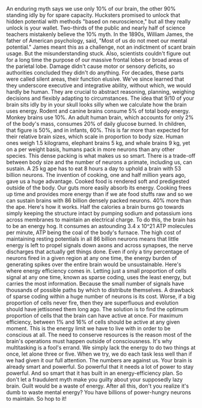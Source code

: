 
An enduring myth says we use
only 10% of our brain,
the other 90% standing idly by
for spare capacity.
Hucksters promised to unlock
that hidden potential
with methods &quot;based on neuroscience,&quot;
but all they really unlock is your wallet.
Two-thirds of the public
and nearly half of science teachers
mistakenly believe the 10% myth.
In the 1890s, William James,
the father of American psychology, said,
&quot;Most of us do not meet
our mental potential.&quot;
James meant this as a challenge,
not an indictment of scant brain usage.
But the misunderstanding stuck.
Also, scientists couldn&#39;t
figure out for a long time
the purpose of our massive frontal lobes
or broad areas of the parietal lobe.
Damage didn&#39;t cause motor
or sensory deficits,
so authorities concluded
they didn&#39;t do anything.
For decades, these parts
were called silent areas,
their function elusive.
We&#39;ve since learned that they underscore
executive and integrative ability,
without which, we would hardly be human.
They are crucial to abstract reasoning,
planning, weighing decisions
and flexibly adapting to circumstances.
The idea that 9/10 of your brain
sits idly by in your skull
looks silly when we calculate
how the brain uses energy.
Rodent and canine brains
consume 5% of total body energy.
Monkey brains use 10%.
An adult human brain,
which accounts for only 2%
of the body&#39;s mass,
consumes 20% of daily glucose burned.
In children, that figure is 50%,
and in infants, 60%.
This is far more than expected
for their relative brain sizes,
which scale in proportion to body size.
Human ones weigh 1.5 kilograms,
elephant brains 5 kg,
and whale brains 9 kg,
yet on a per weight basis,
humans pack in more neurons
than any other species.
This dense packing
is what makes us so smart.
There is a trade-off between body size
and the number of neurons a primate,
including us, can sustain.
A 25 kg ape has to eat 8 hours a day
to uphold a brain with 53 billion neurons.
The invention of cooking,
one and half million years ago,
gave us a huge advantage.
Cooked food is rendered
soft and predigested
outside of the body.
Our guts more easily absorb its energy.
Cooking frees up time
and provides more energy
than if we ate food stuffs raw
and so we can sustain brains
with 86 billion densely packed neurons.
40% more than the ape.
Here&#39;s how it works.
Half the calories a brain burns
go towards simply keeping
the structure intact
by pumping sodium and potassium ions
across membranes
to maintain an electrical charge.
To do this, the brain
has to be an energy hog.
It consumes an astounding
3.4 x 10^21 ATP molecules per minute,
ATP being the coal of the body&#39;s furnace.
The high cost of maintaining
resting potentials
in all 86 billion neurons
means that little energy is left
to propel signals down axons
and across synapses,
the nerve discharges
that actually get things done.
Even if only a tiny percentage of neurons
fired in a given region at any one time,
the energy burden of generating spikes
over the entire brain
would be unsustainable.
Here&#39;s where energy efficiency comes in.
Letting just a small proportion of cells
signal at any one time,
known as sparse coding,
uses the least energy,
but carries the most information.
Because the small number of signals
have thousands of possible paths
by which to distribute themselves.
A drawback of sparse coding
within a huge number of neurons
is its cost.
Worse, if a big proportion
of cells never fire,
then they are superfluous
and evolution should have
jettisoned them long ago.
The solution is to find
the optimum proportion of cells
that the brain can have active at once.
For maximum efficiency,
between 1% and 16% of cells
should be active at any given moment.
This is the energy limit
we have to live with
in order to be conscious at all.
The need to conserve resources
is the reason
most of the brain&#39;s operations
must happen outside of consciousness.
It&#39;s why multitasking is a fool&#39;s errand.
We simply lack the energy
to do two things at once,
let alone three or five.
When we try, we do each task less well
than if we had given it
our full attention.
The numbers are against us.
Your brain is already smart and powerful.
So powerful that it needs
a lot of power to stay powerful.
And so smart
that it has built in
an energy-efficiency plan.
So don&#39;t let a fraudulent myth
make you guilty
about your supposedly lazy brain.
Guilt would be a waste of energy.
After all this,
don&#39;t you realize
it&#39;s dumb to waste mental energy?
You have billions of
power-hungry neurons to maintain.
So hop to it!
